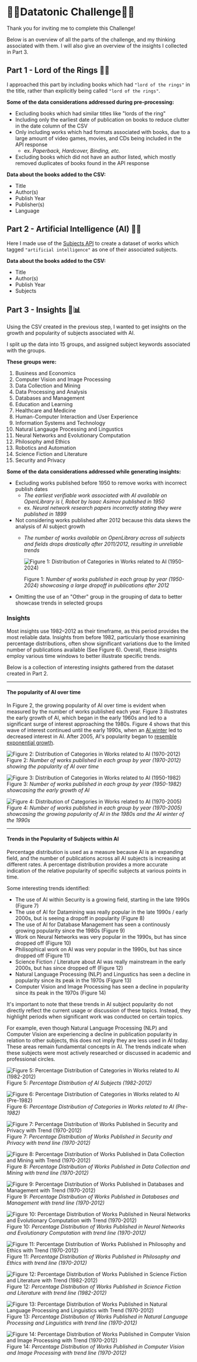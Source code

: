 # 🔹🔷Datatonic Challenge🔷🔹
Thank you for inviting me to complete this Challenge! 

Below is an overview of all the parts of the challenge, and my thinking associated with them.
I will also give an overview of the insights I collected in Part 3.

## Part 1 - Lord of the Rings 💍🌋
I approached this part by including books which had `"lord of the rings"` in the title, rather than explicitly being called `"lord of the rings"`.

**Some of the data considerations addressed during pre-processing:**
- Excluding books which had similar titles like "lords of the ring"
- Including only the earliest date of publication on books to reduce clutter in the date column of the CSV
- Only including works which had formats associated with books, due to a large amount of video games, movies, and CDs being included in the API response
    - ex. *Paperback, Hardcover, Binding, etc.*
- Excluding books which did not have an author listed, which mostly removed duplicates of books found in the API response

**Data about the books added to the CSV:**
- Title
- Author(s)
- Publish Year
- Publisher(s)
- Language

## Part 2 - Artificial Intelligence (AI) 🤖🧠
Here I made use of the [Subjects API](https://openlibrary.org/dev/docs/api/subjects) to create a dataset of works which tagged `"artificial intelligence"` as one of their associated subjects.

**Data about the books added to the CSV:**
- Title
- Author(s)
- Publish Year
- Subjects

## Part 3 - Insights 🧮📊
Using the CSV created in the previous step, I wanted to get insights on the growth and popularity of subjects associated with AI. 

I split up the data into 15 groups, and assigned subject keywords associated with the groups. 

**These groups were:**
1. Business and Economics
2. Computer Vision and Image Processing
3. Data Collection and Mining
4. Data Processing and Analysis
5. Databases and Management
6. Education and Learning
7. Healthcare and Medicine
8. Human-Computer Interaction and User Experience
9. Information Systems and Technology
10. Natural Langauge Processing and Lingustics
11. Neural Networks and Evolutionary Computation
12. Philosophy amd Ethics
13. Robotics and Automation
14. Science Fiction and Literature
15. Security and Privacy

**Some of the data considerations addressed while generating insights:**
- Excluding works published before 1950 to remove works with incorrect publish dates
  - *The earliest verifiable work associated with AI available on OpenLibrary is I, Robot by Isaac Asimov published in 1950*
  - ex. *Neural network research papers incorrectly stating they were published in 1899*
- Not considering works published after 2012 because this data skews the analysis of AI subject growth
  - *The number of works available on OpenLibrary across all subjects and fields drops drastically after 2011/2012, resulting in unreliable trends*
    
    ![Figure 1: Distribution of Categories in Works related to AI (1950-2024)](part3/charts/count_area_chart/count_area_chart_1950_2024.png)

    Figure 1: *Number of works published in each group by year (1950-2024) showcasing a large dropoff in publications after 2012*
- Omitting the use of an "Other" group in the grouping of data to better showcase trends in selected groups

### Insights
Most insights use 1982–2012 as their timeframe, as this period provides the most reliable data. Insights from before 1982, particularly those examining percentage distributions, often show significant variations due to the limited number of publications available (See Figure 6). Overall, these insights employ various time windows to better illustrate specific trends.

Below is a collection of interesting insights gathered from the dataset created in Part 2.

---

#### The popularity of AI over time

In Figure 2, the growing popularity of AI over time is evident when measured by the number of works published each year. Figure 3 illustrates the early growth of AI, which began in the early 1960s and led to a significant surge of interest approaching the 1980s. 
Figure 4 shows that this wave of interest continued until the early 1990s, when an [AI winter](https://en.wikipedia.org/wiki/AI_winter#The_setbacks_of_the_late_1980s_and_early_1990s) led to decreased interest in AI. 
After 2005, AI's popularity began to [resemble exponential growth](https://www.reddit.com/r/singularity/comments/xwdzr5/the_number_of_ai_papers_on_arxiv_per_month_grows/).

![Figure 2: Distribution of Categories in Works related to AI (1970-2012)](part3/charts/count_area_chart/count_area_chart_1970_2012.png)
Figure 2: *Number of works published in each group by year (1970-2012) showing the popularity of AI over time*

![Figure 3: Distribution of Categories in Works related to AI (1950-1982)](part3/charts/count_area_chart/count_area_chart_1950_1982.png)
Figure 3: *Number of works published in each group by year (1950-1982) showcasing the early growth of AI*

![Figure 4: Distribution of Categories in Works related to AI (1970-2005)](part3/charts/count_area_chart/count_area_chart_1970_2005.png)
Figure 4: *Number of works published in each group by year (1970-2005) showcasing the growing popularity of AI in the 1980s and the AI winter of the 1990s*

---

#### Trends in the Popularity of Subjects within AI
Percentage distribution is used as a measure because AI is an expanding field, and the number of publications across all AI subjects is increasing at different rates. 
A percentage distribution provides a more accurate indication of the relative popularity of specific subjects at various points in time.

Some interesting trends identified:
- The use of AI within Security is a growing field, starting in the late 1990s (Figure 7)
- The use of AI for Datamining was really popular in the late 1990s / early 2000s, but is seeing a dropoff in popularity (Figure 8)
- The use of AI for Database Management has seen a continously growing popularity since the 1980s (Figure 9)
- Work on Neural Networks was very popular in the 1990s, but has since dropped off (Figure 10)
- Philisophical work on AI was very popular in the 1990s, but has since dropped off (Figure 11)
- Science Fiction / Literature about AI was really mainstream in the early 2000s, but has since dropped off (Figure 12)
- Natural Language Processing (NLP) and Lingustics has seen a decline in popularity since its peak in the 1970s (Figure 13)
- Computer Vision and Image Processing has seen a decline in popularity since its peak in the 1970s (Figure 14)

It's important to note that these trends in AI subject popularity do not directly reflect the current usage or discussion of these topics. Instead, they highlight periods when significant work was conducted on certain topics. 

For example, even though Natural Language Processing (NLP) and Computer Vision are experiencing a decline in publication popularity in relation to other subjects, this does not imply they are less used in AI today. 
These areas remain fundamental concepts in AI. The trends indicate when these subjects were most actively researched or discussed in academic and professional circles.

![Figure 5: Percentage Distribution of Categories in Works related to AI (1982-2012)](part3/charts/percentage_area_chart/percentage_area_chart_1982_2012.png)
Figure 5: *Percentage Distribution of AI Subjects (1982-2012)*

![Figure 6: Percentage Distribution of Categories in Works related to AI (Pre-1982)](part3/charts/percentage_area_chart/percentage_area_chart_1950_1982.png)
Figure 6: *Percentage Distribution of Categories in Works related to AI (Pre-1982)*

![Figure 7: Percentage Distribution of Works Published in Security and Privacy with Trend (1970-2012)](part3/charts/trends/security_and_privacy/trend_line_chart_security_and_privacy_1970_2012.png)
Figure 7: *Percentage Distribution of Works Published in Security and Privacy with trend line (1970-2012)*

![Figure 8: Percentage Distribution of Works Published in Data Collection and Mining with Trend (1970-2012)](part3/charts/trends/data_collection_and_mining/trend_line_chart_data_collection_and_mining_1970_2012.png)
Figure 8: *Percentage Distribution of Works Published in Data Collection and Mining with trend line (1970-2012)*

![Figure 9: Percentage Distribution of Works Published in Databases and Management with Trend (1970-2012)](part3/charts/trends/databases_and_management/trend_line_chart_databases_and_management_1970_2012.png)
Figure 9: *Percentage Distribution of Works Published in Databases and Management with trend line (1970-2012)*

![Figure 10: Percentage Distribution of Works Published in Neural Networks and Evolutionary Computation with Trend (1970-2012)](part3/charts/trends/neural_networks_and_evolutionary_computation/trend_line_chart_neural_networks_and_evolutionary_computation_1970_2012.png)
Figure 10: *Percentage Distribution of Works Published in Neural Networks and Evolutionary Computation with trend line (1970-2012)*

![Figure 11: Percentage Distribution of Works Published in Philosophy and Ethics with Trend (1970-2012)](part3/charts/trends/philosophy_and_ethics/trend_line_chart_philosophy_and_ethics_1970_2012.png)
Figure 11: *Percentage Distribution of Works Published in Philosophy and Ethics with trend line (1970-2012)*

![Figure 12: Percentage Distribution of Works Published in Science Fiction and Literature with Trend (1982-2012)](part3/charts/trends/science_fiction_and_literature/trend_line_chart_science_fiction_and_literature_1982_2012.png)
Figure 12: *Percentage Distribution of Works Published in Science Fiction and Literature with trend line (1982-2012)*

![Figure 13: Percentage Distribution of Works Published in Natural Language Processing and Linguistics with Trend (1970-2012)](part3/charts/trends/natural_language_processing_and_linguistics/trend_line_chart_natural_language_processing_and_linguistics_1970_2012.png)
Figure 13: *Percentage Distribution of Works Published in Natural Language Processing and Linguistics with trend line (1970-2012)*

![Figure 14: Percentage Distribution of Works Published in Computer Vision and Image Processing with Trend (1970-2012)](part3/charts/trends/computer_vision_and_image_processing/trend_line_chart_computer_vision_and_image_processing_1970_2012.png)
Figure 14: *Percentage Distribution of Works Published in Computer Vision and Image Processing with trend line (1970-2012)*

